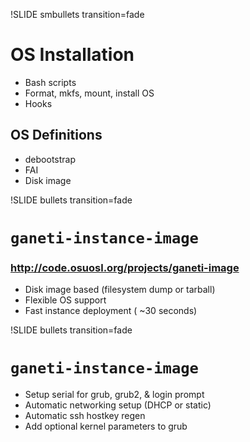 !SLIDE smbullets transition=fade

# OS Installation #

* Bash scripts
* Format, mkfs, mount, install OS
* Hooks

## OS Definitions ##
* debootstrap
* FAI
* Disk image

!SLIDE bullets transition=fade

# `ganeti-instance-image` #
### http://code.osuosl.org/projects/ganeti-image ###

* Disk image based (filesystem dump or tarball)
* Flexible OS support
* Fast instance deployment ( ~30 seconds)

!SLIDE bullets transition=fade

# `ganeti-instance-image` #

* Setup serial for grub, grub2, & login prompt
* Automatic networking setup (DHCP or static)
* Automatic ssh hostkey regen
* Add optional kernel parameters to grub
